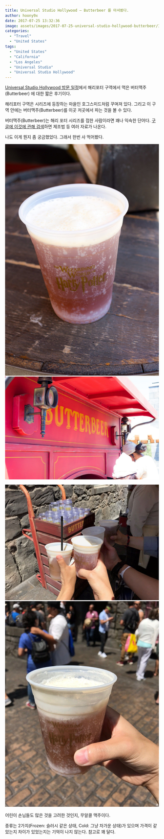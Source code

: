 ```yaml
---
title: Universal Studio Hollywood – Butterbeer 를 마셔봤다.
author: hoony9x
date: 2017-07-25 13:32:36
image: assets/images/2017-07-25-universal-studio-hollywood-butterbeer/IMG_3070.jpg
categories:
  - "Travel"
  - "United States"
tags:
  - "United States"
  - "California"
  - "Los Angeles"
  - "Universal Studio"
  - "Universal Studio Hollywood"
---
```


[Universal Studio Hollywood 방문 일정](/united-states-2017-5th-week)에서 해리포터 구역에서 먹은 버터맥주(Butterbeer) 에 대한 짧은 후기이다.

해리포터 구역은 시리즈에 등장하는 마을인 호그스미드처럼 꾸며져 있다. 그리고 이 구역 안에는 버터맥주(Butterbeer)를 이곳 저곳에서 파는 것을 볼 수 있다.

버터맥주(Butterbeer)는 해리 포터 시리즈를 접한 사람이라면 꽤나 익숙한 단어다. [구글에 이것에 관해 검색](https://www.google.com/search?q=butterbeer&spell=1&sa=X&ved=0ahUKEwjb8sCn9-TVAhXrgFQKHZ5sC5MQvwUIJCgA&biw=1280&bih=726)하면 제조법 등 여러 자료가 나온다.

나도 이게 뭔지 좀 궁금했었다. 그래서 한번 사 먹어봤다.

![버터맥주 - 1](/assets/images/2017-07-25-universal-studio-hollywood-butterbeer/IMG_0738.jpg)
![버터맥주 - 2](/assets/images/2017-07-25-universal-studio-hollywood-butterbeer/IMG_0739.jpg)

![버터맥주 - 3](/assets/images/2017-07-25-universal-studio-hollywood-butterbeer/IMG_3070.jpg)
![버터맥주 - 4](/assets/images/2017-07-25-universal-studio-hollywood-butterbeer/IMG_3071.jpg)

어린이 손님들도 많은 것을 고려한 것인지, 무알콜 맥주이다.

종류는 2가지(Frozen: 슬러시 같은 상태, Cold: 그냥 차가운 상태)가 있으며 가격이 같았는지 차이가 있었는지는 기억이 나지 않는다. 참고로 꽤 달다.

